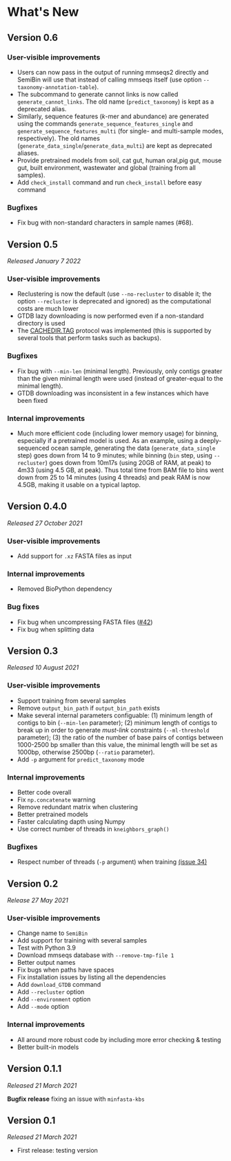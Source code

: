 # What's New

## Version 0.6

### User-visible improvements
- Users can now pass in the output of running mmseqs2 directly and SemiBin will
  use that instead of calling mmseqs itself (use option
  `--taxonomy-annotation-table`).
- The subcommand to generate cannot links is now called
  `generate_cannot_links`. The old name (`predict_taxonomy`) is kept as a
  deprecated alias.
- Similarly, sequence features (_k_-mer and abundance) are generated using the
  commands `generate_sequence_features_single` and
  `generate_sequence_features_multi` (for single- and multi-sample modes,
  respectively). The old names (`generate_data_single`/`generate_data_multi`)
  are kept as deprecated aliases.
- Provide pretrained models from soil, cat gut, human oral,pig gut, mouse gut,
  built environment, wastewater and global (training from all samples).
- Add `check_install` command and run `check_install` before easy command

### Bugfixes
- Fix bug with non-standard characters in sample names (#68).

## Version 0.5

*Released January 7 2022*

### User-visible improvements
- Reclustering is now the default (use `--no-recluster` to disable it; the
  option `--recluster` is deprecated and ignored) as the computational costs
  are much lower
- GTDB lazy downloading is now performed even if a non-standard directory is
  used
- The [CACHEDIR.TAG](https://bford.info/cachedir/) protocol was implemented
  (this is supported by several tools that perform tasks such as backups).

### Bugfixes
- Fix bug with `--min-len` (minimal length). Previously, only contigs greater
  than the given minimal length were used (instead of greater-equal to the
  minimal length).
- GTDB downloading was inconsistent in a few instances which have been fixed

### Internal improvements
- Much more efficient code (including lower memory usage) for binning,
  especially if a pretrained model is used. As an example, using a
  deeply-sequenced ocean sample, generating the data (`generate_data_single`
  step) goes down from 14 to 9 minutes; while binning (`bin` step, using
  `--recluster`) goes down from 10m17s (using 20GB of RAM, at peak) to 4m33
  (using 4.5 GB, at peak). Thus total time from BAM file to bins went down from
  25 to 14 minutes (using 4 threads) and peak RAM is now 4.5GB, making it
  usable on a typical laptop.

## Version 0.4.0

*Released 27 October 2021*

### User-visible improvements
- Add support for `.xz` FASTA files as input

### Internal improvements
- Removed BioPython dependency

### Bug fixes
- Fix bug when uncompressing FASTA files ([#42](https://github.com/BigDataBiology/SemiBin/issues/42))
- Fix bug when splitting data

## Version 0.3

*Released 10 August 2021*

### User-visible improvements
- Support training from several samples
- Remove `output_bin_path` if `output_bin_path` exists
- Make several internal parameters configuable: (1) minimum length of contigs to bin (`--min-len` parameter); (2) minimum length of contigs to break up in order to generate _must-link_ constraints (`--ml-threshold` parameter); (3) the ratio of the number of base pairs of contigs between 1000-2500 bp smaller than this value, the minimal length will be set as 1000bp, otherwise 2500bp (`--ratio` parameter).
- Add `-p` argument for `predict_taxonomy` mode

### Internal improvements
- Better code overall
- Fix `np.concatenate` warning
- Remove redundant matrix when clustering
- Better pretrained models
- Faster calculating dapth using Numpy
- Use correct number of threads in `kneighbors_graph()`

### Bugfixes

- Respect number of threads (`-p` argument) when training [(issue 34)](https://github.com/BigDataBiology/SemiBin/issues/34)

## Version 0.2

*Release 27 May 2021*

### User-visible improvements
- Change name to `SemiBin`
- Add support for training with several samples
- Test with Python 3.9
- Download mmseqs database with `--remove-tmp-file 1`
- Better output names
- Fix bugs when paths have spaces
- Fix installation issues by listing all the dependencies
- Add `download_GTDB` command
- Add `--recluster` option
- Add `--environment` option
- Add `--mode` option

### Internal improvements
- All around more robust code by including more error checking &amp; testing
- Better built-in models

## Version 0.1.1

*Released 21 March 2021*

**Bugfix release** fixing an issue with `minfasta-kbs`

## Version 0.1

*Released 21 March 2021*

- First release: testing version

